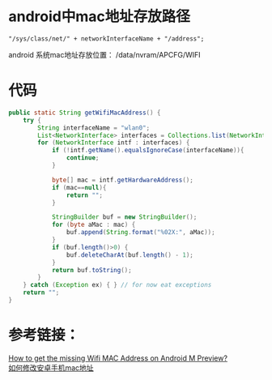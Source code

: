 # android中mac地址存放路径
```
"/sys/class/net/" + networkInterfaceName + "/address";
```
android 系统mac地址存放位置：
/data/nvram/APCFG/WIFI
# 代码
```java
public static String getWifiMacAddress() {
    try {
        String interfaceName = "wlan0";
        List<NetworkInterface> interfaces = Collections.list(NetworkInterface.getNetworkInterfaces());
        for (NetworkInterface intf : interfaces) {
            if (!intf.getName().equalsIgnoreCase(interfaceName)){
                continue;
            }

            byte[] mac = intf.getHardwareAddress();
            if (mac==null){
                return "";
            }

            StringBuilder buf = new StringBuilder();
            for (byte aMac : mac) {
                buf.append(String.format("%02X:", aMac));
            }
            if (buf.length()>0) {
                buf.deleteCharAt(buf.length() - 1);
            }
            return buf.toString();
        }
    } catch (Exception ex) { } // for now eat exceptions
    return "";
}
```
# 参考链接：  
[How to get the missing Wifi MAC Address on Android M Preview?](http://stackoverflow.com/questions/31329733/how-to-get-the-missing-wifi-mac-address-on-android-m-preview)  
[如何修改安卓手机mac地址](http://jingyan.baidu.com/article/e8cdb32b4095e537042bad5d.html)
